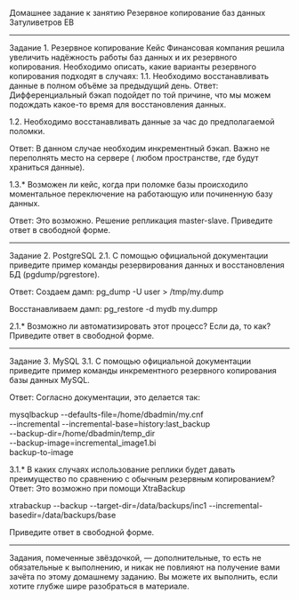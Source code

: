 Домашнее задание к занятию Резервное копирование баз данных Затуливетров ЕВ
________________________________________
Задание 1. Резервное копирование
Кейс
Финансовая компания решила увеличить надёжность работы баз данных и их резервного копирования.
Необходимо описать, какие варианты резервного копирования подходят в случаях:
1.1.	Необходимо восстанавливать данные в полном объёме за предыдущий день.
Ответ:
Дифференциальный бэкап подойдет по той причине, что мы можем подождать какое-то время для восстановления данных. 

1.2.	Необходимо восстанавливать данные за час до предполагаемой поломки.

Ответ:
В данном случае необходим инкрементный бэкап. Важно не переполнять место на сервере ( любом пространстве, где будут храниться данные). 


1.3.* Возможен ли кейс, когда при поломке базы происходило моментальное переключение на работающую или починенную базу данных.

Ответ: Это возможно. Решение репликация master-slave.
Приведите ответ в свободной форме.
________________________________________
Задание 2. PostgreSQL
2.1. С помощью официальной документации приведите пример команды резервирования данных и восстановления БД (pgdump/pgrestore).

Ответ:
Создаем дамп:
pg_dump -U user > /tmp/my.dump

Восстанавливаем дамп:
pg_restore -d mydb my.dumpp


2.1.* Возможно ли автоматизировать этот процесс? Если да, то как?
Приведите ответ в свободной форме.
________________________________________
Задание 3. MySQL
3.1. С помощью официальной документации приведите пример команды инкрементного резервного копирования базы данных MySQL.

Ответ:
Согласно документации, это делается так:

mysqlbackup --defaults-file=/home/dbadmin/my.cnf \
  --incremental --incremental-base=history:last_backup \
  --backup-dir=/home/dbadmin/temp_dir \
  --backup-image=incremental_image1.bi \
   backup-to-image

3.1.* В каких случаях использование реплики будет давать преимущество по сравнению с обычным резервным копированием?
Ответ:
Это возможно при помощи XtraBackup 

xtrabackup --backup --target-dir=/data/backups/inc1 --incremental-basedir=/data/backups/base


Приведите ответ в свободной форме.
________________________________________
Задания, помеченные звёздочкой, — дополнительные, то есть не обязательные к выполнению, и никак не повлияют на получение вами зачёта по этому домашнему заданию. Вы можете их выполнить, если хотите глубже шире разобраться в материале.

